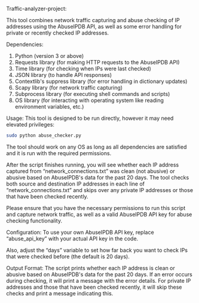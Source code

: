 Traffic-analyzer-project:

This tool combines network traffic capturing and abuse checking of IP addresses using the AbuseIPDB API, as well as some error handling for private or recently checked IP addresses. 

Dependencies:
1. Python (version 3 or above)
2. Requests library (for making HTTP requests to the AbuseIPDB API)
3. Time library (for checking when IPs were last checked)
4. JSON library (to handle API responses)
5. Contextlib's suppress library (for error handling in dictionary updates)
6. Scapy library (for network traffic capturing)
7. Subprocess library (for executing shell commands and scripts)
8. OS library (for interacting with operating system like reading environment variables, etc.)

Usage:
This tool is designed to be run directly, however it may need elevated privileges:
```bash
sudo python abuse_checker.py
```

The tool should work on any OS as long as all dependencies are satisfied and it is run with the required permissions.

After the script finishes running, you will see whether each IP address captured from “network_connections.txt” was clean (not abusive) or abusive based on AbuseIPDB's data for the past 20 days. 
The tool checks both source and destination IP addresses in each line of “network_connections.txt” and skips over any private IP addresses or those that have been checked recently.

Please ensure that you have the necessary permissions to run this script and capture network traffic, as well as a valid AbuseIPDB API key for abuse checking functionality. 

Configuration:
To use your own AbuseIPDB API key, replace “abuse_api_key” with your actual API key in the code.

Also, adjust the “days” variable to set how far back you want to check IPs that were checked before (the default is 20 days).

Output Format:
The script prints whether each IP address is clean or abusive based on AbuseIPDB's data for the past 20 days. If an error occurs during checking, it will print a message with the error details. 
For private IP addresses and those that have been  checked recently, it will skip these checks and print a message indicating this.
